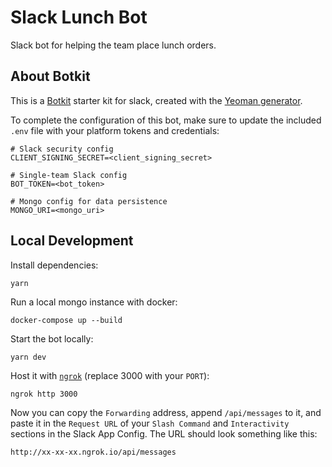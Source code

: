 # Slack Lunch Bot

Slack bot for helping the team place lunch orders.

## About Botkit

This is a [Botkit](https://botkit.ai/docs/v4) starter kit for slack, created with the [Yeoman generator](https://github.com/howdyai/botkit/tree/master/packages/generator-botkit#readme).

To complete the configuration of this bot, make sure to update the included `.env` file with your platform tokens and credentials:
```
# Slack security config
CLIENT_SIGNING_SECRET=<client_signing_secret>

# Single-team Slack config
BOT_TOKEN=<bot_token>

# Mongo config for data persistence
MONGO_URI=<mongo_uri>
```

## Local Development
Install dependencies:
```
yarn
```

Run a local mongo instance with docker:
```
docker-compose up --build
```

Start the bot locally:
```
yarn dev
```

Host it with [`ngrok`](https://ngrok.com/) (replace 3000 with your `PORT`):
```
ngrok http 3000
```

Now you can copy the `Forwarding` address, append `/api/messages` to it, and paste it in the `Request URL` of your `Slash Command` and `Interactivity` sections in the Slack App Config. The URL should look something like this:
```
http://xx-xx-xx.ngrok.io/api/messages
```